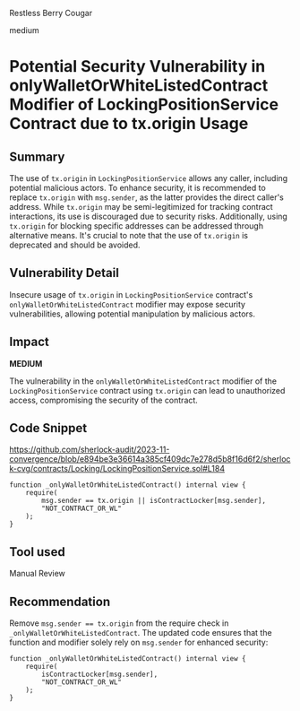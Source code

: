 Restless Berry Cougar

medium

# Potential Security Vulnerability in onlyWalletOrWhiteListedContract Modifier of LockingPositionService Contract due to tx.origin Usage

## Summary

The use of `tx.origin` in `LockingPositionService` allows any caller, including potential malicious actors. To enhance security, it is recommended to replace `tx.origin` with `msg.sender`, as the latter provides the direct caller's address. While `tx.origin` may be semi-legitimized for tracking contract interactions, its use is discouraged due to security risks. Additionally, using `tx.origin` for blocking specific addresses can be addressed through alternative means. It's crucial to note that the use of `tx.origin` is deprecated and should be avoided.

## Vulnerability Detail

Insecure usage of `tx.origin` in `LockingPositionService` contract's `onlyWalletOrWhiteListedContract` modifier may expose security vulnerabilities, allowing potential manipulation by malicious actors.

## Impact

**MEDIUM**

The vulnerability in the `onlyWalletOrWhiteListedContract` modifier of the `LockingPositionService` contract using `tx.origin` can lead to unauthorized access, compromising the security of the contract.


## Code Snippet

https://github.com/sherlock-audit/2023-11-convergence/blob/e894be3e36614a385cf409dc7e278d5b8f16d6f2/sherlock-cvg/contracts/Locking/LockingPositionService.sol#L184

```solidity
function _onlyWalletOrWhiteListedContract() internal view {
    require(
        msg.sender == tx.origin || isContractLocker[msg.sender],
        "NOT_CONTRACT_OR_WL"
    );
}
```

## Tool used

Manual Review

## Recommendation

Remove `msg.sender == tx.origin` from the require check in `_onlyWalletOrWhiteListedContract`. The updated code ensures that the function and modifier solely rely on `msg.sender` for enhanced security:

```solidity
function _onlyWalletOrWhiteListedContract() internal view {
    require(
        isContractLocker[msg.sender],
        "NOT_CONTRACT_OR_WL"
    );
}
```

